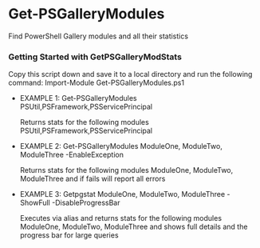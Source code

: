 # Get-PSGalleryModules
Find PowerShell Gallery modules and all their statistics

### Getting Started with GetPSGalleryModStats

Copy this script down and save it to a local directory and run the following command: Import-Module Get-PSGalleryModules.ps1

- EXAMPLE 1: Get-PSGalleryModules PSUtil,PSFramework,PSServicePrincipal

    Returns stats for the following modules PSUtil,PSFramework,PSServicePrincipal

- EXAMPLE 2: Get-PSGalleryModules ModuleOne, ModuleTwo, ModuleThree -EnableException

    Returns stats for the following modules ModuleOne, ModuleTwo, ModuleThree and if fails will report all errors

- EXAMPLE 3: Getpgstat ModuleOne, ModuleTwo, ModuleThree -ShowFull -DisableProgressBar

    Executes via alias and returns stats for the following modules ModuleOne, ModuleTwo, ModuleThree and shows full details and the progress bar for large queries
